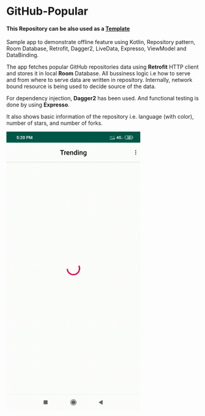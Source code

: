 # GitHub-Popular

#### This Repository can be also used as a [Template](https://help.github.com/en/github/creating-cloning-and-archiving-repositories/creating-a-repository-from-a-template)

Sample app to demonstrate offline feature using Kotlin, Repository pattern, Room Database, Retrofit, Dagger2, LiveData, Expresso, ViewModel and DataBinding.

The app fetches popular GitHub repositories data using **Retrofit** HTTP client and stores it in local **Room** Database. All bussiness logic i.e how to serve and from where to serve data are written in repository. Internally, network bound resource is being used to decide source of the data.

For dependency injection, **Dagger2** has been used. And functional testing is done by using **Expresso**.

It also shows basic information of the repository i.e. language (with color), number of stars, and number of forks.


<img src="demo_gif.gif?raw=true" width="350">
